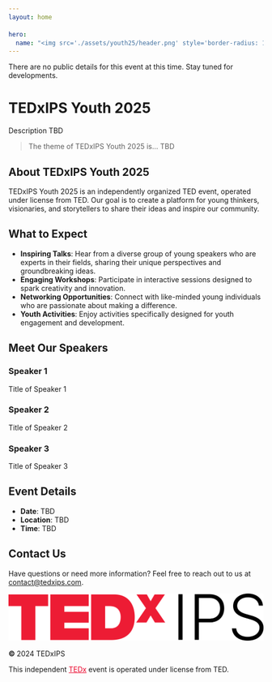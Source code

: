 ```yaml
---
layout: home

hero:
  name: "<img src='./assets/youth25/header.png' style='border-radius: 15px' class='headerimgfullsize'><img src='./assets/youth25/headermobile.png' style='border-radius: 15px' class='headerimgmobile'>"
---
```


<div class="comingsoon">There are no public details for this event at this time. Stay tuned for developments.</div>

# TEDxIPS Youth 2025

Description TBD
> The theme of TEDxIPS Youth 2025 is... TBD

## About TEDxIPS Youth 2025

TEDxIPS Youth 2025 is an independently organized TED event, operated under license from TED. Our goal is to create a platform for young thinkers, visionaries, and storytellers to share their ideas and inspire our community.

## What to Expect

- **Inspiring Talks**: Hear from a diverse group of young speakers who are experts in their fields, sharing their unique perspectives and groundbreaking ideas.
- **Engaging Workshops**: Participate in interactive sessions designed to spark creativity and innovation.
- **Networking Opportunities**: Connect with like-minded young individuals who are passionate about making a difference.
- **Youth Activities**: Enjoy activities specifically designed for youth engagement and development.

## Meet Our Speakers

<div class="speakers">
  <div class="speaker">
    <div class="speaker-photo" style="background-image: url('./assets/youth25/speakers/example.jpg');"></div>
    <div class="speaker-overlay">
      <div class="speaker-details">
        <h3 class="speaker-name">Speaker 1</h3>
        <p class="speaker-title">Title of Speaker 1</p>
      </div>
    </div>
  </div>
  <div class="speaker">
    <div class="speaker-photo" style="background-image: url('./assets/youth25/speakers/example.jpg');"></div>
    <div class="speaker-overlay">
      <div class="speaker-details">
        <h3 class="speaker-name">Speaker 2</h3>
        <p class="speaker-title">Title of Speaker 2</p>
      </div>
    </div>
  </div>
  <div class="speaker">
    <div class="speaker-photo" style="background-image: url('./assets/youth25/speakers/example.jpg');"></div>
    <div class="speaker-overlay">
      <div class="speaker-details">
        <h3 class="speaker-name">Speaker 3</h3>
        <p class="speaker-title">Title of Speaker 3</p>
      </div>
    </div>
  </div>
</div>

## Event Details

- **Date**: TBD
- **Location**: TBD
- **Time**: TBD

## Contact Us

Have questions or need more information? Feel free to reach out to us at [contact@tedxips.com](mailto:contact@tedxips.com).

<div id="footer" class="footer full-width-content">
  <div class="footer-column">
    <img src="./assets/logo.svg" alt="TEDxIPS Logo" class="footer-logo">
  </div>
  <div class="footer-column footer-copyright">
    <p><b>© </b><span class="nectar-current-year">2024</span> TEDxIPS</p>
    <p>This independent <a href='https://www.ted.com/tedx' style="color: #EB0028">TEDx</a> event is operated under license from TED.</p>
  </div>
</div>